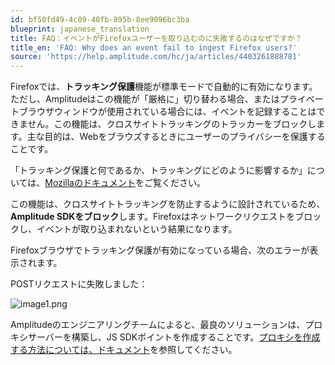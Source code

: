 ```yaml
---
id: bf50fd49-4c89-40fb-895b-8ee9096bc3ba
blueprint: japanese_translation
title: FAQ：イベントがFirefoxユーザーを取り込むのに失敗するのはなぜですか？
title_en: 'FAQ: Why does an event fail to ingest Firefox users?'
source: 'https://help.amplitude.com/hc/ja/articles/4403261888781'
---
```

Firefoxでは、**トラッキング保護**機能が標準モードで自動的に有効になります。ただし、Amplitudeはこの機能が「厳格に」切り替わる場合、またはプライベートブラウザウィンドウが使用されている場合には、イベントを記録することはできません。この機能は、クロスサイトトラッキングのトラッカーをブロックします。主な目的は、Webをブラウズするときにユーザーのプライバシーを保護することです。

「トラッキング保護と何であるか、トラッキングにどのように影響するか」については、[Mozillaのドキュメント](https://support.mozilla.org/en-US/kb/enhanced-tracking-protection-firefox-desktop#w_what-enhanced-tracking-protection-blocks)をご覧ください。

この機能は、クロスサイトトラッキングを防止するように設計されているため、**Amplitude SDKをブロック**します。Firefoxはネットワークリクエストをブロックし、イベントが取り込まれないという結果になります。

Firefoxブラウザでトラッキング保護が有効になっている場合、次のエラーが表示されます。

POSTリクエストに失敗しました：

![image1.png](/docs/output/img/jp/image1-png.png)

Amplitudeのエンジニアリングチームによると、最良のソリューションは、プロキシサーバーを構築し、JS SDKポイントを作成することです。[プロキシを作成する方法については、ドキュメント](https://developers.amplitude.com/docs/domain-proxies)を参照してください。
